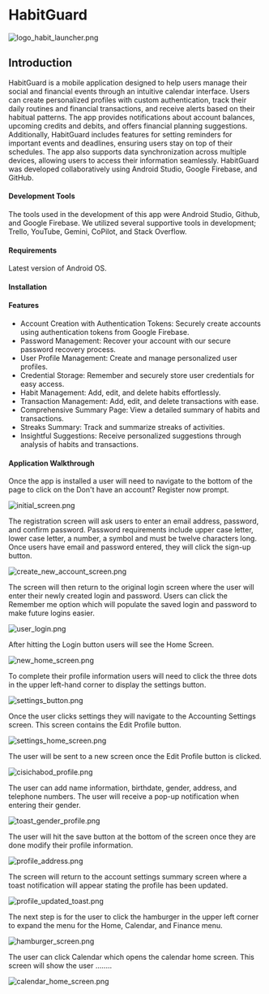 # **HabitGuard**
![logo_habit_launcher.png](app/src/main/res/drawable/logo_habit_launcher.png)

## Introduction

HabitGuard is a mobile application designed to help users manage their social and financial events
through an intuitive calendar interface. Users can create personalized profiles with custom
authentication, track their daily routines and financial transactions, and receive alerts based on
their habitual patterns. The app provides notifications about account balances, upcoming credits
and debits, and offers financial planning suggestions. Additionally, HabitGuard includes features
for setting reminders for important events and deadlines, ensuring users stay on top of their 
schedules. The app also supports data synchronization across multiple devices, allowing users to
access their information seamlessly. HabitGuard was developed collaboratively using Android 
Studio, Google Firebase, and GitHub.

#### Development Tools
The tools used in the development of this app were Android Studio, Github, and Google Firebase. 
We utilized several supportive tools in development; Trello, YouTube, Gemini, CoPilot, and Stack
Overflow.

#### Requirements
   Latest version of Android OS.
#### Installation


#### Features
* Account Creation with Authentication Tokens: Securely create accounts using
authentication tokens from Google Firebase.
* Password Management: Recover your account with our secure password recovery process.
* User Profile Management: Create and manage personalized user profiles.
* Credential Storage: Remember and securely store user credentials for easy access.
* Habit Management: Add, edit, and delete habits effortlessly.
* Transaction Management: Add, edit, and delete transactions with ease.
* Comprehensive Summary Page: View a detailed summary of habits and transactions.
* Streaks Summary: Track and summarize streaks of activities.
* Insightful Suggestions: Receive personalized suggestions through analysis of habits
and transactions.

  
#### Application Walkthrough
Once the app is installed a user will need to navigate to the bottom of the page to click on the 
Don't have an account? Register now prompt.

![initial_screen.png](app/src/main/res/drawable/initial_screen.png)

The registration screen will ask users to enter an email address, password, and confirm password.
Password requirements include upper case letter, lower case letter, a number, a symbol and 
must be twelve characters long. Once users have email and password entered, they will click the
sign-up button.

![create_new_account_screen.png](app/src/main/res/drawable/create_new_account_screen.png)

The screen will then return to the original login screen where the user will enter their 
newly created login and password. Users can click the Remember me option which will populate 
the saved login and password to make future logins easier.

![user_login.png](app/src/main/res/drawable/user_login.png)

After hitting the Login button users will see the Home Screen.

![new_home_screen.png](app/src/main/res/drawable/new_home_screen.png)

To complete their profile information users will need to click the three dots in the 
upper left-hand corner to display the settings button.

![settings_button.png](app/src/main/res/drawable/settings_button.png)

Once the user clicks settings they will navigate to the Accounting Settings screen. This screen
contains the Edit Profile button.

![settings_home_screen.png](app/src/main/res/drawable/settings_home_screen.png)

The user will be sent to a new screen once the Edit Profile button is clicked.

![cisichabod_profile.png](app/src/main/res/drawable/cisichabod_profile.png)

The user can add name information, birthdate, gender, address, and telephone numbers. 
The user will receive a pop-up notification when entering their gender.

![toast_gender_profile.png](app/src/main/res/drawable/toast_gender_profile.png)

The user will hit the save button at the bottom of the screen once they are done
modify their profile information.

![profile_address.png](app/src/main/res/drawable/profile_address.png)

The screen will return to the account settings summary screen where a toast notification will appear
stating the profile has been updated.

![profile_updated_toast.png](app/src/main/res/drawable/profile_updated_toast.png)

The next step is for the user to click the hamburger in the upper left corner to 
expand the menu for the Home, Calendar, and Finance menu.

![hamburger_screen.png](app/src/main/res/drawable/hamburger_screen.png)

The user can click Calendar which opens the calendar home screen. This screen will 
show the user ........ 

![calendar_home_screen.png](app/src/main/res/drawable/calendar_home_screen.png)





